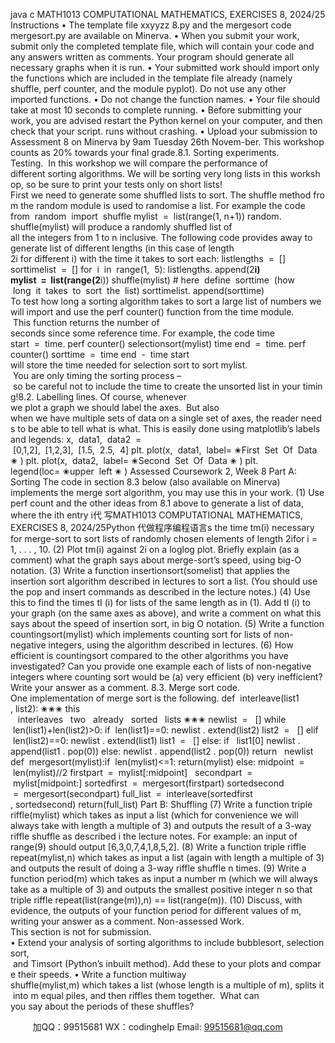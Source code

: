 java c
MATH1013 COMPUTATIONAL MATHEMATICS, EXERCISES 8, 2024/25
Instructions 
• The template file xxyyzz 8.py and the mergesort code mergesort.py are available on Minerva.
• When you submit your work, submit only the completed template file, which will contain your code and any answers written as comments. Your program should generate all necessary graphs when it is run.
• Your submitted work should import only the functions which are included in the template file already (namely shuffle, perf counter, and the module pyplot). Do not use any other imported functions.
• Do not change the function names.
• Your file should take at most 10 seconds to complete running.
• Before submitting your work, you are advised restart the Python kernel on your computer, and then check that your script. runs without crashing.
• Upload your submission to Assessment 8 on Minerva by 9am Tuesday 26th Novem-ber.
This workshop counts as 20% towards your final grade.8.1. Sorting experiments. Testing.  In this workshop we will compare the performance of
different sorting algorithms. We will be sorting very long lists in this workshop, so be sure to print your tests only on short lists!
First we need to generate some shuffled lists to sort. The shuffle method from the random module is used to randomise a list. For example the code
from  random  import  shuffle
mylist  =  list(range(1, n+1)) random. shuffle(mylist)
will produce a randomly shuffled list of all the integers from 1 to n inclusive.
The following code provides away to generate list of different lengths (in this case of length 2i for different i) with the time it takes to sort each:
listlengths  =  []
sorttimelist  =  []
for  i  in  range(1,  5):
listlengths. append(2**i)
mylist  =  list(range(2**i)) shuffle(mylist)
# here  define  sorttime  (how  long  it  takes  to  sort  the  list) sorttimelist. append(sorttime)
To test how long a sorting algorithm takes to sort a large list of numbers we will import and use the perf   counter() function from the time module.  This function returns the number of
seconds since some reference time. For example, the code time   start  =  time. perf   counter()
selectionsort(mylist)
time end  =  time. perf   counter()
sorttime  =  time end  -  time   start
will store the time needed for selection sort to sort mylist.  You are only timing the sorting process – so be careful not to include the time to create the unsorted list in your timing!8.2. Labelling lines. Of course, whenever we plot a graph we should label the axes.  But also
when we have multiple sets of data on a single set of axes, the reader needs to be able to tell what is what. This is easily done using matplotlib’s labels and legends:
x,  data1,  data2  =  [0,1,2],  [1,2,3],  [1.5,  2.5,  4] plt. plot(x,  data1,  label= ✬First  Set  Of  Data ✬ )
plt. plot(x,  data2,  label= ✬Second  Set  Of  Data ✬ ) plt. legend(loc= ✬upper  left ✬ )
Assessed Coursework 2, Week 8 
Part A: Sorting 
The code in section 8.3 below (also available on Minerva) implements the merge sort algorithm, you may use this in your work.
(1) Use perf count and the other ideas from 8.1 above to generate a list of data, where the ith entry i代 写MATH1013 COMPUTATIONAL MATHEMATICS, EXERCISES 8, 2024/25Python
代做程序编程语言s the time tm(i) necessary for merge-sort to sort lists of randomly chosen elements of length 2ifor i = 1, . . . , 10.
(2) Plot tm(i) against 2i on a loglog plot. Briefly explain (as a comment) what the graph says about merge-sort’s speed, using big-O notation.
(3) Write a function insertionsort(somelist) that applies the insertion sort algorithm described in lectures to sort a list. (You should use the pop and insert commands as described in the lecture notes.)
(4) Use this to find the times tI (i) for lists of the same length as in (1). Add tI (i) to your graph (on the same axes as above), and write a comment on what this says about the speed of insertion sort, in big O notation.
(5) Write a function countingsort(mylist) which implements counting sort for lists of non-negative integers, using the algorithm described in lectures.
(6) How efficient is countingsort compared to the other algorithms you have investigated? Can you provide one example each of lists of non-negative integers where counting sort would be (a) very efficient (b) very inefficient? Write your answer as a comment.
8.3. Merge sort code. One implementation of merge sort is the following.
def  interleave(list1 , list2):
✬✬✬ this    interleaves   two   already   sorted   lists ✬✬✬ newlist  =   []
while  len(list1)+len(list2)>0:
if  len(list1)==0:
newlist . extend(list2) list2  =   []
elif  len(list2)==0:
newlist . extend(list1) list1  =   []
else:
if   list1[0]
newlist . append(list1 . pop(0)) else:
newlist . append(list2 . pop(0)) return   newlist
def  mergesort(mylist):if  len(mylist)<=1: return(mylist)
else:
midpoint  =  len(mylist)//2
firstpart  =  mylist[:midpoint]   secondpart  =  mylist[midpoint:]
sortedfirst  =  mergesort(firstpart)
sortedsecond  =  mergesort(secondpart)
full_list  =  interleave(sortedfirst , sortedsecond) return(full_list)
Part B: Shuffling 
(7) Write a function triple riffle(mylist) which takes as input a list (which for convenience we will always take with length a multiple of 3) and outputs the result of a 3-way riffle shuffle as described i the lecture notes. For example: an input of range(9) should output [6,3,0,7,4,1,8,5,2].
(8) Write a function triple riffle repeat(mylist,n) which takes as input a list (again with length a multiple of 3) and outputs the result of doing a 3-way riffle shuffle n times.
(9) Write a function period(m) which takes as input a number m (which we will always take as a multiple of 3) and outputs the smallest positive integer n so that triple riffle repeat(list(range(m)),n) == list(range(m)).
(10) Discuss, with evidence, the outputs of your function period for different values of m, writing your answer as a comment.
Non-assessed Work. This section is not for submission.
• Extend your analysis of sorting algorithms to include bubblesort, selectionsort,  and Timsort (Python’s inbuilt method). Add these to your plots and compare their speeds.
• Write a function multiway   shuffle(mylist,m) which takes a list (whose length is a multiple of m), splits it into m equal piles, and then riffles them together.  What can you say about the periods of these shuffles?





         
加QQ：99515681  WX：codinghelp  Email: 99515681@qq.com

